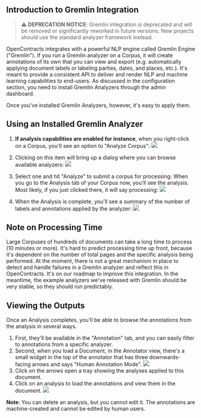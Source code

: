 ## Introduction to Gremlin Integration

> **⚠️ DEPRECATION NOTICE**: Gremlin integration is deprecated and will be removed or significantly reworked in future versions. New projects should use the standard analyzer framework instead.

OpenContracts integrates with a powerful NLP engine called Gremlin Engine ("Gremlin"). If you run a Gremlin analyzer
on a Corpus, it will create annotations of its own that you can view and export (e.g. automatically
applying document labels or labeling parties, dates, and places, etc.). It's meant to provide a consistent API to deliver
and render NLP and machine learning capabilities to end-users. As discussed in the configuration section, you need to
install Gremlin Analyzers through the admin dashboard.

Once you've installed Gremlin Analyzers, however, it's easy to apply them.

## Using an Installed Gremlin Analyzer
1. **If analysis capabilities are enabled for instance**, when you right-click on a Corpus, you'll see an option to
   "Analyze Corpus":
  ![](../../assets/images/screenshots/Corpus_Context_Menu.png)

2. Clicking on this item will bring up a dialog where you can browse available analyzers:
  ![](../../assets/images/screenshots/Choose_An_Analyzer_View.png)

3. Select one and hit "Analyze" to submit a corpus for processing. When you go to the Analysis tab of your
   Corpus now, you'll see the analysis. Most likely, if you just clicked there, it will say processing:
   ![](../../assets/images/screenshots/Analyses_Tab_Processing.png)

4. When the Analysis is complete, you'll see a summary of the number of labels and annotations applied by the analyzer:
   ![](../../assets/images/screenshots/Completed_Analysis.png)

## Note on Processing Time
Large Corpuses of hundreds of documents can take a long time to process (10 minutes or more). It's hard to predict
processing time up front, because it's dependent on the number of total pages and the specific analysis being
performed. At the moment, there is not a great mechanism in place to detect and handle failures in a Gremlin analyzer
and reflect this in OpenContracts. It's on our roadmap to improve this integration. In the meantime, the example analyzers
we've released with Gremlin should be very stable, so they should run predictably.

## Viewing the Outputs
Once an Analysis completes, you'll be able to browse the annotations from the analysis in several ways.

1. First, they'll be available in the "Annotation" tab, and you can easily filter to annotations from a
   specific analyzer.
2. Second, when you load a Document, in the Annotator view, there's a small widget in the top of the annotator
   that has three downwards-facing arrows and says "Human Annotation Mode".
   ![](../../assets/images/screenshots/Annotator_View.png)
3. Click on the arrows open a tray showing the analyses applied to this document.
4. Click on an analysis to load the annotations and view them in the document.
   ![](../../assets/images/screenshots/Opened_Analyzer_View.png)

**Note**: You can delete an analysis, but you cannot edit it. The annotations are machine-created and cannot be edited by human
users.
